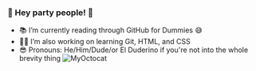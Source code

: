 ### 🪩 Hey party people! 🕺

<!--
- 📫 How to reach me: ...
- 👯 I’m looking to collaborate on ...
- 🤔 I’m looking for help with ...
- 💬 Ask me about ...
- ⚡ Fun fact: ...
-->

- 📚 I’m currently reading through GitHub for Dummies 😅
- 👨‍🏫 I’m also working on learning Git, HTML, and CSS
- 😎 Pronouns: He/Him/Dude/or El Duderino if you're not into the whole brevity thing
![MyOctocat](https://github.com/Vetzio/Vetzio/assets/130604688/d7a2e12c-14a9-49ae-9171-1687e738f9c9)
